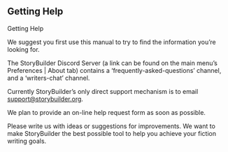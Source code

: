 ## Getting Help ##
Getting Help <br/>

We suggest you first use this manual to try to find the information you’re looking for. <br/>

The StoryBuilder Discord Server (a link can be found on the main menu’s Preferences | About tab) contains a ‘frequently-asked-questions’ channel, and a ‘writers-chat’ channel. <br/>

Currently StoryBuilder’s only direct support mechanism is to email support@storybuilder.org. <br/>

We plan to provide an on-line help request form as soon as possible. <br/>

Please write us with ideas or suggestions for improvements.  We want to make StoryBuilder the best possible tool to help you achieve your fiction writing goals. <br/>

